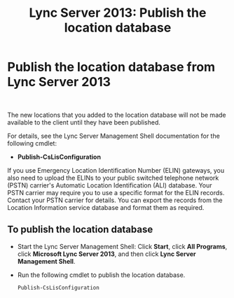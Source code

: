 ﻿---
title: 'Lync Server 2013: Publish the location database'
TOCTitle: Publish the location database
ms:assetid: dd032b5b-df0e-4017-ac46-e17570c1ab1e
ms:mtpsurl: https://technet.microsoft.com/en-us/library/Gg398974(v=OCS.15)
ms:contentKeyID: 48185598
ms.date: 07/23/2014
mtps_version: v=OCS.15
---

# Publish the location database from Lync Server 2013

 


The new locations that you added to the location database will not be made available to the client until they have been published.

For details, see the Lync Server Management Shell documentation for the following cmdlet:

  - **Publish-CsLisConfiguration**

If you use Emergency Location Identification Number (ELIN) gateways, you also need to upload the ELINs to your public switched telephone network (PSTN) carrier's Automatic Location Identification (ALI) database. Your PSTN carrier may require you to use a specific format for the ELIN records. Contact your PSTN carrier for details. You can export the records from the Location Information service database and format them as required.

## To publish the location database

  - Start the Lync Server Management Shell: Click **Start**, click **All Programs**, click **Microsoft Lync Server 2013**, and then click **Lync Server Management Shell**.

  - Run the following cmdlet to publish the location database.
    
        Publish-CsLisConfiguration

